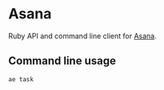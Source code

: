 Asana
========

Ruby API and command line client for [Asana](http://http://asana.com//).

## Command line usage

    ae task

